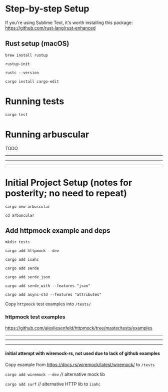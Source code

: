 # Step-by-step Setup

If you're using Sublime Text, it's worth installing this package:
https://github.com/rust-lang/rust-enhanced

## Rust setup (macOS)

`brew install rustup`

`rustup-init`

`rustc --version`

`cargo install cargo-edit`

# Running tests

`cargo test`

# Running arbuscular

TODO


---------------------------------------------------------------------------
---------------------------------------------------------------------------
---------------------------------------------------------------------------


# Initial Project Setup (notes for posterity; no need to repeat)

`cargo new arbuscular`

`cd arbuscular`

## Add httpmock example and deps

`mkdir tests`

`cargo add httpmock --dev`

`cargo add isahc`

`cargo add serde`

`cargo add serde_json`

`cargo add serde_with --features "json"`

`cargo add async-std --features "attributes"`

Copy `httpmock` test examples into `/tests/`

### httpmock test examples

https://github.com/alexliesenfeld/httpmock/tree/master/tests/examples


---------------------------------------------------------------------------
---------------------------------------------------------------------------
---------------------------------------------------------------------------

#### initial attempt with wiremock-rs, not used due to lack of github examples

Copy example from https://docs.rs/wiremock/latest/wiremock/ to `/tests`

`cargo add wiremock --dev` // alternative mock lib

`cargo add surf` // alternative HTTP lib to `isahc`